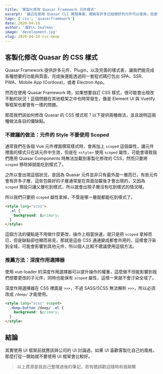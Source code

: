 ```yaml
---
title: '客製化修改 Quasar Framework 元件樣式'
excerpt: '最近在使用 Quasar CLI 開發專案，裡面有許多已經做好的元件可以使用，但是它所提供的元件是層層包裝好的，有些元件的 CSS 樣式甚至使用 important 還是難以覆寫或修改。這邊要介紹在 Quasar Framework 之中該如何強硬地修改 CSS 樣式，來客製化 Quasar 提供的元件。'
tags: ['css', 'quasarframework']
date: 2020-04-18
author: '海豹人 Sealman'
image: 'development.jpg'
slug: 2020-04-18-css-deep
---
```


## 客製化修改 Quasar 的 CSS 樣式

Quasar Framework 提供許多元件、Plugin，以及完善的樣式表，讓我們能完成各種想要的功能與頁面，完成後還能透過同一套程式碼打包出 SPA、SSR、PWA、Mobile App (Cordova)，或者 Electron App。

然而在使用 Quasar Framework 時，如果想要自訂 CSS 樣式，很可能會出現改不動的狀況！這個問題在其他框架之中也時常發生，像是 Element UI 與 Vuetify 等框架也都會有一樣的問題。

那麼我們該如何修改 Quasar 的 CSS 樣式呢？以下提供兩種做法，並且說明這兩種做法各自的優缺點。

### 不建議的做法：元件的 Style 不要使用 Scoped

通常我們在各個 Vue 元件裡面撰寫樣式時，會再加上 `scoped` 這個屬性，讓元件裡面的樣式只在該元件中生效，但是在 `<style>` 使用 `scoped` 屬性，可能會導致我們應用 Quasar Components 時無法加載到客製化修改的 CSS，然而只要將 `scoped` 移除掉就能吃到樣式了。

之所以會出現這個狀況，是因為 Quasar 元件並非只有最外面一層而已，有些元件會有許多子層，這些包裝好的子層通常是在頁面加載後才會出現的，又因為 `scoped` 預設只讓父層吃到樣式，所以就會出現子層沒有吃到樣式的情況哩。

所以我們只要把 `scoped` 屬性拿掉，不管是哪一層就都能吃到樣式了。

```html
<style lang="scss">
  .el {
    background: $primary;
  }
</style>
```

這個方法的優點是不用做什麼更改，操作上相當快速，就只是把 `scoped` 拿掉而已，但是缺點卻也顯而易見，那就是這些 CSS 通通變成都會共用的，這樣會汙染到全域，可能會影響到其他元件，所以個人比較不建議使用這個方法。

### 推薦方法：深度作用選擇器

使用 vue-loader 的深度作用選擇器可以提升操作的權重，這麼做不但能影響到我們想要更改的子元件，同時也能保有 `scoped` 屬性，這樣一來就不會汙染全域了。

深度作用選擇器在 CSS 裡面是 `>>>`，不過 SASS/SCSS 無法解析 `>>>`，所以必須改成 `/deep/` 才能使用。

```html
<style lang="scss" scoped>
  .deep-button /deep/ .el {
    background: $primary;
  }
</style>
```

## 結論

其實使用 UI 框架前就應該與公司的 UI 討論過，如果 UI 喜歡客製化自己的風格，那麼打從一開始就不要使用 UI 框架會比較好。

> 以上資源是我自己整理過後的筆記，若有錯誤歡迎隨時和我聯繫
